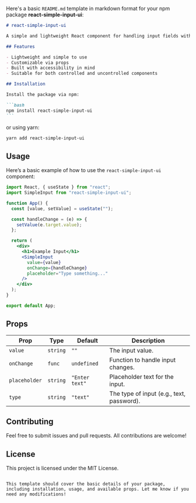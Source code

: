 Here's a basic `README.md` template in markdown format for your npm package **react-simple-input-ui**:

````markdown
# react-simple-input-ui

A simple and lightweight React component for handling input fields with minimal setup. Perfect for quick projects or when you need an easy-to-use input component.

## Features

- Lightweight and simple to use
- Customizable via props
- Built with accessibility in mind
- Suitable for both controlled and uncontrolled components

## Installation

Install the package via npm:

```bash
npm install react-simple-input-ui
```
````

or using yarn:

```bash
yarn add react-simple-input-ui
```

## Usage

Here’s a basic example of how to use the `react-simple-input-ui` component:

```jsx
import React, { useState } from "react";
import SimpleInput from "react-simple-input-ui";

function App() {
  const [value, setValue] = useState("");

  const handleChange = (e) => {
    setValue(e.target.value);
  };

  return (
    <div>
      <h1>Example Input</h1>
      <SimpleInput
        value={value}
        onChange={handleChange}
        placeholder="Type something..."
      />
    </div>
  );
}

export default App;
```

## Props

| Prop          | Type     | Default        | Description                               |
| ------------- | -------- | -------------- | ----------------------------------------- |
| `value`       | `string` | `""`           | The input value.                          |
| `onChange`    | `func`   | `undefined`    | Function to handle input changes.         |
| `placeholder` | `string` | `"Enter text"` | Placeholder text for the input.           |
| `type`        | `string` | `"text"`       | The type of input (e.g., text, password). |

## Contributing

Feel free to submit issues and pull requests. All contributions are welcome!

## License

This project is licensed under the MIT License.

```

This template should cover the basic details of your package, including installation, usage, and available props. Let me know if you need any modifications!
```
